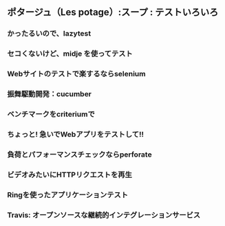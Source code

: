 ## ポタージュ（Les potage）:スープ : テストいろいろ

### かったるいので、lazytest
### セコくないけど、midje を使ってテスト 
### Webサイトのテストで楽するならselenium
### 振舞駆動開発：cucumber
### ベンチマークをcriteriumで
### ちょっと!  急いでWebアプリをテストして!!
### 負荷とパフォーマンスチェックならperforate
### ビデオみたいにHTTPリクエストを再生 
### Ringを使ったアプリケーションテスト
### Travis: オープンソースな継続的インテグレーションサービス